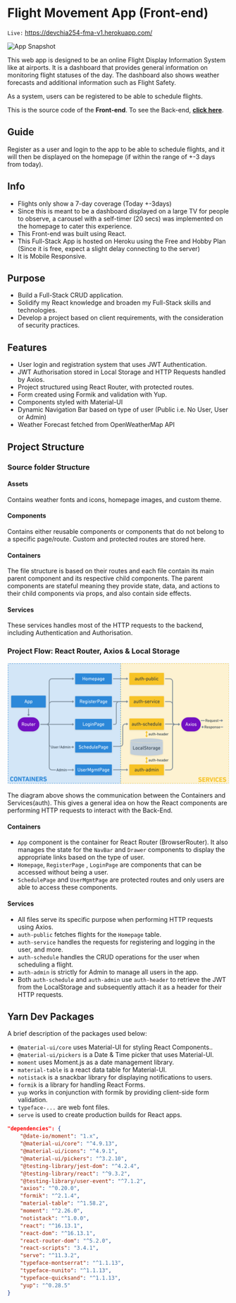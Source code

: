 # Flight Movement App (Front-end)

`Live:` https://devchia254-fma-v1.herokuapp.com/

![App Snapshot](./readme_assets/homepage.gif)

This web app is designed to be an online Flight Display Information System like at airports. It is a dashboard that provides general information on monitoring flight statuses of the day. The dashboard also shows weather forecasts and additional information such as Flight Safety.

As a system, users can be registered to be able to schedule flights.

This is the source code of the **Front-end**.
To see the Back-end, [**click here**](https://github.com/devchia254/flight-movement-backend-v1).

## Guide

Register as a user and login to the app to be able to schedule flights, and it will then be displayed on the homepage (if within the range of +-3 days from today).

## Info

- Flights only show a 7-day coverage (Today +-3days)
- Since this is meant to be a dashboard displayed on a large TV for people to observe, a carousel with a self-timer (20 secs) was implemented on the homepage to cater this experience.
- This Front-end was built using React.
- This Full-Stack App is hosted on Heroku using the Free and Hobby Plan (Since it is free, expect a slight delay connecting to the server)
- It is Mobile Responsive.

## Purpose

- Build a Full-Stack CRUD application.
- Solidify my React knowledge and broaden my Full-Stack skills and technologies.
- Develop a project based on client requirements, with the consideration of security practices.

## Features

- User login and registration system that uses JWT Authentication.
- JWT Authorisation stored in Local Storage and HTTP Requests handled by Axios.
- Project structured using React Router, with protected routes.
- Form created using Formik and validation with Yup.
- Components styled with Material-UI
- Dynamic Navigation Bar based on type of user (Public i.e. No User, User or Admin)
- Weather Forecast fetched from OpenWeatherMap API

## Project Structure

### Source folder Structure

#### Assets

Contains weather fonts and icons, homepage images, and custom theme.

#### Components

Contains either reusable components or components that do not belong to a specific page/route. Custom and protected routes are stored here.

#### Containers

The file structure is based on their routes and each file contain its main parent component and its respective child components. The parent components are stateful meaning they provide state, data, and actions to their child components via props, and also contain side effects.

#### Services

These services handles most of the HTTP requests to the backend, including Authentication and Authorisation.

### Project Flow: React Router, Axios & Local Storage

![Router & Axios Flow](./readme_assets/routerandaxios.png)

The diagram above shows the communication between the Containers and Services(auth). This gives a general idea on how the React components are performing HTTP requests to interact with the Back-End.

#### Containers

- `App` component is the container for React Router (BrowserRouter). It also manages the state for the `NavBar` and `Drawer` components to display the appropriate links based on the type of user.
- `Homepage`, `RegisterPage` , `LoginPage` are components that can be accessed without being a user.
- `SchedulePage` and `UserMgmtPage` are protected routes and only users are able to access these components.

#### Services

- All files serve its specific purpose when performing HTTP requests using Axios.
- `auth-public` fetches flights for the `Homepage` table.
- `auth-service` handles the requests for registering and logging in the user, and more.
- `auth-schedule` handles the CRUD operations for the user when scheduling a flight.
- `auth-admin` is strictly for Admin to manage all users in the app.
- Both `auth-schedule` and `auth-admin` use `auth-header` to retrieve the JWT from the LocalStorage and subsequently attach it as a header for their HTTP requests.

## Yarn Dev Packages

A brief description of the packages used below:

- `@material-ui/core` uses Material-UI for styling React Components..
- `@material-ui/pickers` is a Date & Time picker that uses Material-UI.
- `moment` uses Moment.js as a date management library.
- `material-table` is a react data table for Material-UI.
- `notistack` is a snackbar library for displaying notifications to users.
- `formik` is a library for handling React Forms.
- `yup` works in conjunction with formik by providing client-side form validation.
- `typeface-...` are web font files.
- `serve` is used to create production builds for React apps.

```json
"dependencies": {
    "@date-io/moment": "1.x",
    "@material-ui/core": "^4.9.13",
    "@material-ui/icons": "^4.9.1",
    "@material-ui/pickers": "^3.2.10",
    "@testing-library/jest-dom": "^4.2.4",
    "@testing-library/react": "^9.3.2",
    "@testing-library/user-event": "^7.1.2",
    "axios": "^0.20.0",
    "formik": "^2.1.4",
    "material-table": "^1.58.2",
    "moment": "^2.26.0",
    "notistack": "^1.0.0",
    "react": "^16.13.1",
    "react-dom": "^16.13.1",
    "react-router-dom": "^5.2.0",
    "react-scripts": "3.4.1",
    "serve": "^11.3.2",
    "typeface-montserrat": "^1.1.13",
    "typeface-nunito": "^1.1.13",
    "typeface-quicksand": "^1.1.13",
    "yup": "^0.28.5"
}
```
